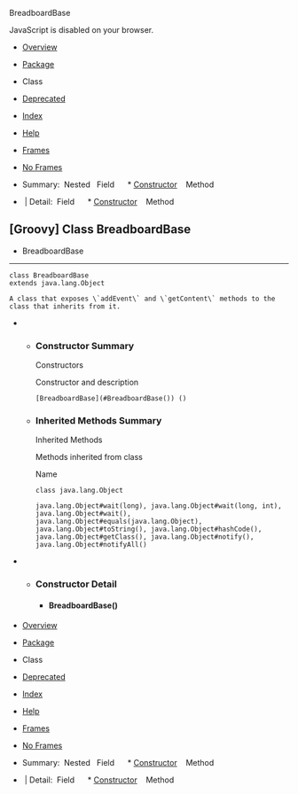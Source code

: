 BreadboardBase      <!-- if (location.href.indexOf('is-external=true') == -1) { parent.document.title="BreadboardBase"; } //--> 

<div>JavaScript is disabled on your browser.</div>

[](#skip-navbar_top "Skip navigation links")

*   [Overview](../overview-summary.html)
*   [Package](package-summary.html)
*   Class
*   [Deprecated](../deprecated-list.html)
*   [Index](../index-all.html)
*   [Help](../help-doc.html)

*   [Frames](../index.html?DefaultPackage/BreadboardBase)
*   [No Frames](BreadboardBase.html)

*   Summary: 
Nested   Field      *   [Constructor](#constructor_summary)
   Method   

*    | Detail: 
Field      *   [Constructor](#constructor_detail)
   Method   

\[Groovy\] Class BreadboardBase
-------------------------------

*   BreadboardBase

*   * * *
    
      
    
    class BreadboardBase
    extends java.lang.Object
    
    A class that exposes \`addEvent\` and \`getContent\` methods to the class that inherits from it.
    

*   *   ### Constructor Summary
        
        Constructors 
        
        Constructor and description
        
        `[BreadboardBase](#BreadboardBase()) ()`  
        
    
    *   ### Inherited Methods Summary
        
        Inherited Methods 
        
        Methods inherited from class
        
        Name
        
        `class java.lang.Object`
        
        `java.lang.Object#wait(long), java.lang.Object#wait(long, int), java.lang.Object#wait(), java.lang.Object#equals(java.lang.Object), java.lang.Object#toString(), java.lang.Object#hashCode(), java.lang.Object#getClass(), java.lang.Object#notify(), java.lang.Object#notifyAll()`
        

*   *   ### Constructor Detail
        
        *   #### **BreadboardBase**()
            

[](#skip-navbar_bottom "Skip navigation links")

*   [Overview](../overview-summary.html)
*   [Package](package-summary.html)
*   Class
*   [Deprecated](../deprecated-list.html)
*   [Index](../index-all.html)
*   [Help](../help-doc.html)

*   [Frames](../index.html?DefaultPackage/BreadboardBase)
*   [No Frames](BreadboardBase.html)

*   Summary: 
Nested   Field      *   [Constructor](#constructor_summary)
   Method   

*    | Detail: 
Field      *   [Constructor](#constructor_detail)
   Method